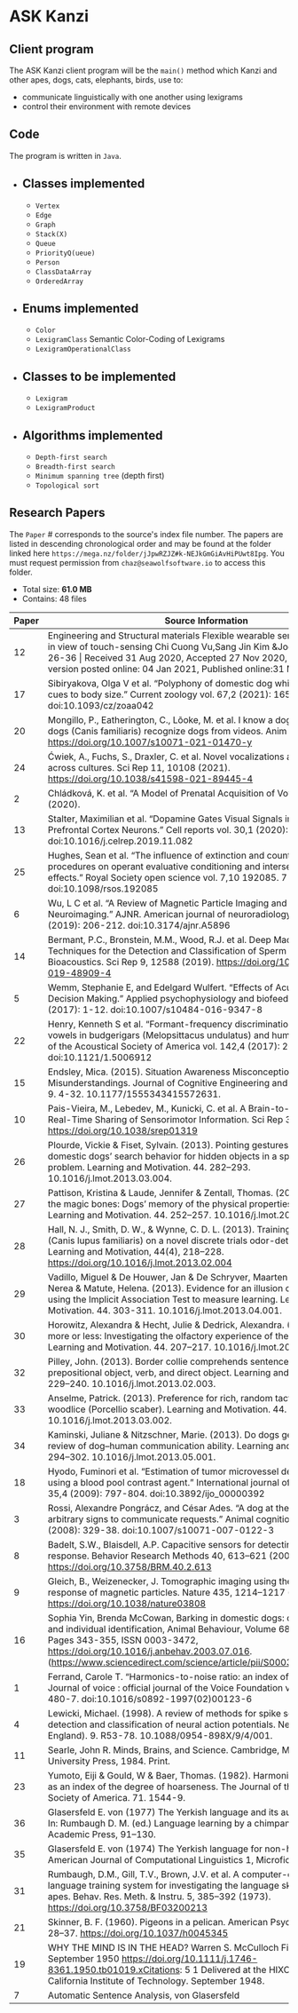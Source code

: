 # ASK Kanzi
## Client program

The ASK Kanzi client program will be the `main()` method which Kanzi and other apes, dogs, cats, elephants, birds, use to:
 * communicate linguistically with one another using lexigrams 
 * control their environment with remote devices


## Code
The program is written in `Java`.

* ## Classes implemented
  * `Vertex`
  * `Edge`
  * `Graph`
  * `Stack(X)` 
  * `Queue`
  * `PriorityQ(ueue)`
  * `Person`
  * `ClassDataArray`
  * `OrderedArray`

* ## Enums implemented
  * `Color` 
  * `LexigramClass` Semantic Color-Coding of Lexigrams
  * `LexigramOperationalClass`

*  ## Classes to be implemented
    * `Lexigram`
    * `LexigramProduct`

*  ## Algorithms implemented
    * `Depth-first search`
    * `Breadth-first search`
    * `Minimum spanning tree` (depth first)
    * `Topological sort`




## Research Papers

The `Paper` # corresponds to the source's index file number. The papers are listed in descending chronological order and may be found at the folder linked here `https://mega.nz/folder/jJpwRZJZ#k-NEJkGmGiAvHiPUwt8Ipg`. You must request permission from `chaz@seawolfsoftware.io` to access this folder.

* Total size: __61.0 MB__
* Contains: 48 files



|   Paper  |   Source Information                                                                                                                                                                                                                                                                                                        |   Year  |
|-----------|-----------------------------------------------------------------------------------------------------------------------------------------------------------------------------------------------------------------------------------------------------------------------------------------------------------------------------|---------|
|   12      |   Engineering and Structural materials Flexible wearable sensors - an update in view of touch-sensing Chi Cuong Vu,Sang Jin Kim &Jooyong Kim Pages 26-36 \| Received 31 Aug 2020, Accepted 27 Nov 2020, Accepted author version posted online: 04 Jan 2021, Published online:31 Mar 2021                                    |   2021  |
|   17      |   Sibiryakova, Olga V et al. “Polyphony of domestic dog whines and vocal cues to body size.” Current zoology vol. 67,2 (2021): 165-176. doi:10.1093/cz/zoaa042                                                                                                                                                              |   2021  |
|   20      |   Mongillo, P., Eatherington, C., Lõoke, M. et al. I know a dog when I see one: dogs (Canis familiaris) recognize dogs from videos. Anim Cogn (2021). https://doi.org/10.1007/s10071-021-01470-y                                                                                                                            |   2021  |
|   24      |   Ćwiek, A., Fuchs, S., Draxler, C. et al. Novel vocalizations are understood across cultures. Sci Rep 11, 10108 (2021). https://doi.org/10.1038/s41598-021-89445-4                                                                                                                                                         |   2021  |
|   2       |   Chládková, K. et al. “A Model of Prenatal Acquisition of Vowels.” CogSci (2020).                                                                                                                                                                                                                                          |   2020  |
|   13      |   Stalter, Maximilian et al. “Dopamine Gates Visual Signals in Monkey Prefrontal Cortex Neurons.” Cell reports vol. 30,1 (2020): 164-172.e4. doi:10.1016/j.celrep.2019.11.082                                                                                                                                               |   2020  |
|   25      |   Hughes, Sean et al. “The influence of extinction and counterconditioning procedures on operant evaluative conditioning and intersecting regularity effects.” Royal Society open science vol. 7,10 192085. 7 Oct. 2020, doi:10.1098/rsos.192085                                                                            |   2020  |
|   6       |   Wu, L C et al. “A Review of Magnetic Particle Imaging and Perspectives on Neuroimaging.” AJNR. American journal of neuroradiology vol. 40,2 (2019): 206-212. doi:10.3174/ajnr.A5896                                                                                                                                       |   2019  |
|   14      |   Bermant, P.C., Bronstein, M.M., Wood, R.J. et al. Deep Machine Learning Techniques for the Detection and Classification of Sperm Whale Bioacoustics. Sci Rep 9, 12588 (2019). https://doi.org/10.1038/s41598-019-48909-4                                                                                                  |   2019  |
|   5       |   Wemm, Stephanie E, and Edelgard Wulfert. “Effects of Acute Stress on Decision Making.” Applied psychophysiology and biofeedback vol. 42,1 (2017): 1-12. doi:10.1007/s10484-016-9347-8                                                                                                                                     |   2017  |
|   22      |   Henry, Kenneth S et al. “Formant-frequency discrimination of synthesized vowels in budgerigars (Melopsittacus undulatus) and humans.” The Journal of the Acoustical Society of America vol. 142,4 (2017): 2073. doi:10.1121/1.5006912                                                                                     |   2017  |
|   15      |   Endsley, Mica. (2015). Situation Awareness Misconceptions and Misunderstandings. Journal of Cognitive Engineering and Decision Making. 9. 4-32. 10.1177/1555343415572631.                                                                                                                                                 |   2015  |
|   10      |   Pais-Vieira, M., Lebedev, M., Kunicki, C. et al. A Brain-to-Brain Interface for Real-Time Sharing of Sensorimotor Information. Sci Rep 3, 1319 (2013). https://doi.org/10.1038/srep01319                                                                                                                                  |   2013  |
|   26      |   Plourde, Vickie & Fiset, Sylvain. (2013). Pointing gestures modulate domestic dogs’ search behavior for hidden objects in a spatial rotation problem. Learning and Motivation. 44. 282–293. 10.1016/j.lmot.2013.03.004.                                                                                                   |   2013  |
|   27      |   Pattison, Kristina & Laude, Jennifer & Zentall, Thomas. (2013). The case of the magic bones: Dogs’ memory of the physical properties of objects. Learning and Motivation. 44. 252–257. 10.1016/j.lmot.2013.04.003.                                                                                                        |   2013  |
|   28      |   Hall, N. J., Smith, D. W., & Wynne, C. D. L. (2013). Training domestic dogs (Canis lupus familiaris) on a novel discrete trials odor-detection task. Learning and Motivation, 44(4), 218–228. https://doi.org/10.1016/j.lmot.2013.02.004                                                                                  |   2013  |
|   29      |   Vadillo, Miguel & De Houwer, Jan & De Schryver, Maarten & Ortega-Castro, Nerea & Matute, Helena. (2013). Evidence for an illusion of causality when using the Implicit Association Test to measure learning. Learning and Motivation. 44. 303-311. 10.1016/j.lmot.2013.04.001.                                            |   2013  |
|   30      |   Horowitz, Alexandra & Hecht, Julie & Dedrick, Alexandra. (2013). Smelling more or less: Investigating the olfactory experience of the domestic dog. Learning and Motivation. 44. 207–217. 10.1016/j.lmot.2013.02.002.                                                                                                     |   2013  |
|   32      |   Pilley, John. (2013). Border collie comprehends sentences containing a prepositional object, verb, and direct object. Learning and Motivation. 44. 229–240. 10.1016/j.lmot.2013.02.003.                                                                                                                                   |   2013  |
|   33      |   Anselme, Patrick. (2013). Preference for rich, random tactile stimulation in woodlice (Porcellio scaber). Learning and Motivation. 44. 326–336. 10.1016/j.lmot.2013.03.002.                                                                                                                                               |   2013  |
|   34      |   Kaminski, Juliane & Nitzschner, Marie. (2013). Do dogs get the point? A review of dog–human communication ability. Learning and Motivation. 44. 294–302. 10.1016/j.lmot.2013.05.001.                                                                                                                                      |   2013  |
|   18      |   Hyodo, Fuminori et al. “Estimation of tumor microvessel density by MRI using a blood pool contrast agent.” International journal of oncology vol. 35,4 (2009): 797-804. doi:10.3892/ijo_00000392                                                                                                                          |   2009  |
|   3       |   Rossi, Alexandre Pongrácz, and César Ades. “A dog at the keyboard: using arbitrary signs to communicate requests.” Animal cognition vol. 11,2 (2008): 329-38. doi:10.1007/s10071-007-0122-3                                                                                                                               |   2008  |
|   8       |   Badelt, S.W., Blaisdell, A.P. Capacitive sensors for detecting proximity and response. Behavior Research Methods 40, 613–621 (2008). https://doi.org/10.3758/BRM.40.2.613                                                                                                                                                 |   2008  |
|   9       |   Gleich, B., Weizenecker, J. Tomographic imaging using the nonlinear response of magnetic particles. Nature 435, 1214–1217 (2005). https://doi.org/10.1038/nature03808                                                                                                                                                     |   2005  |
|   16      |   Sophia Yin, Brenda McCowan,   Barking in domestic dogs: context specificity and individual identification,   Animal Behaviour,   Volume 68, Issue 2,   2004,   Pages 343-355,   ISSN 0003-3472,   https://doi.org/10.1016/j.anbehav.2003.07.016.   (https://www.sciencedirect.com/science/article/pii/S000334720400123X)  |   2004  |
|   1       |   Ferrand, Carole T. “Harmonics-to-noise ratio: an index of vocal aging.” Journal of voice : official journal of the Voice Foundation vol. 16,4 (2002): 480-7. doi:10.1016/s0892-1997(02)00123-6                                                                                                                            |   2002  |
|   4       |   Lewicki, Michael. (1998). A review of methods for spike sorting: The detection and classification of neural action potentials. Network (Bristol, England). 9. R53-78. 10.1088/0954-898X/9/4/001.                                                                                                                          |   1998  |
|   11      |   Searle, John R. Minds, Brains, and Science. Cambridge, Mass: Harvard University Press, 1984. Print.                                                                                                                                                                                                                       |   1984  |
|   23      |   Yumoto, Eiji & Gould, W & Baer, Thomas. (1982). Harmonics-to-noise ratio as an index of the degree of hoarseness. The Journal of the Acoustical Society of America. 71. 1544-9.                                                                                                                                           |   1982  |
|   36      |   Glasersfeld E. von (1977) The Yerkish language and its automatic parser. In: Rumbaugh D. M. (ed.) Language learning by a chimpanzee. New York: Academic Press, 91–130.                                                                                                                                                                                                                                   |   1977  |
|   35      |   Glasersfeld E. von (1974) The Yerkish language for non-human primates. American Journal of Computational Linguistics 1, Microfiche 12.                                                                                                                                                      |   1974  |
|   31      |   Rumbaugh, D.M., Gill, T.V., Brown, J.V. et al. A computer-controlled language training system for investigating the language skills of young apes. Behav. Res. Meth. & Instru. 5, 385–392 (1973). https://doi.org/10.3758/BF03200213                                                                                      |   1973  |
|   21      |   Skinner, B. F. (1960). Pigeons in a pelican. American Psychologist, 15(1), 28–37. https://doi.org/10.1037/h0045345                                                                                                                                                                                                        |   1960  |
|   19      |   WHY THE MIND IS IN THE HEAD? Warren S. McCulloch   First published: September 1950 https://doi.org/10.1111/j.1746-8361.1950.tb01019.xCitations: 5   1 Delivered at the HIXON SYMPOSIUM, California Institute of Technology. September 1948.                                                                               |   1950  |
|   7       |   Automatic Sentence Analysis, von Glasersfeld                                                                                                                                                                                                                                                                              |         |
